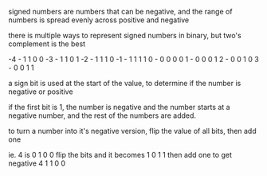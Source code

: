 signed numbers are numbers that can be negative, and the range of numbers is spread evenly across positive and negative

there is multiple ways to represent signed numbers in binary, but two's complement is the best

-4  -  1 1 0 0
-3  -  1 1 0 1 
-2  -  1 1 1 0
-1  -  1 1 1 1
0  -  0 0 0 0
1  -  0 0 0 1
2  -  0 0 1 0
3  -  0 0 1 1

a sign bit is used at the start of the value, to determine if the number is negative or positive

if the first bit is 1, the number is negative and the number starts at a negative number, and the rest of the numbers are added.

to turn a number into it's negative version, flip the value of all bits, then add one

ie.
4 is
0 1 0 0 
flip the bits and it becomes
1 0 1 1
then add one to get negative 4 
1 1 0 0
